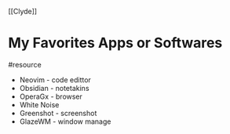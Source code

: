 [[Clyde]]

# My Favorites Apps or Softwares
#resource 

- Neovim - code edittor
- Obsidian - notetakins
- OperaGx - browser
- White Noise 
- Greenshot - screenshot
- GlazeWM - window manage